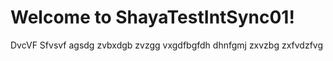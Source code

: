# Welcome to ShayaTestIntSync01!

DvcVF
Sfvsvf
agsdg
zvbxdgb
zvzgg
vxgdfbgfdh
dhnfgmj
zxvzbg
zxfvdzfvg
